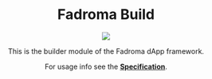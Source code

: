 <div align="center">

# Fadroma Build

[![](https://img.shields.io/npm/v/@fadroma/ops?color=%2365b34c&label=%40fadroma%2Fbuild&style=for-the-badge)](https://www.npmjs.com/package/@fadroma/ops)

This is the builder module of the Fadroma dApp framework.

For usage info see the [**Specification**](./build.spec.ts.md).

</div>
